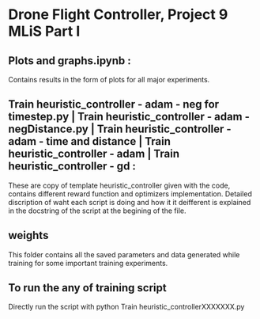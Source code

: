 # Drone Flight Controller, Project 9 MLiS Part I

Plots and graphs.ipynb :
------------------------- 
Contains results in the form of plots for all major experiments.

Train heuristic_controller - adam - neg for timestep.py | Train heuristic_controller - adam - negDistance.py | Train heuristic_controller - adam - time and distance |
Train heuristic_controller - adam | Train heuristic_controller - gd :
----------------------------------------------------------------------------------------------------------------------------------------

These are copy of template heuristic_controller given with the code, contains different reward function and optimizers implementation.
Detailed discription of waht each script is doing and how it it deifferent is explained in the docstring of the script at the begining of the file.

weights
--------
This folder contains all the saved parameters and data generated while training for some important training experiments.


To run the any of training script
---------------------------------
Directly run the script with 
	python Train heuristic_controllerXXXXXXX.py